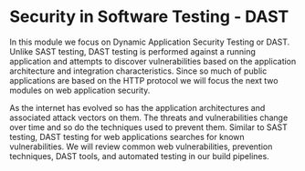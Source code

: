 # Security in Software Testing - DAST

In this module we focus on Dynamic Application Security Testing or DAST.  Unlike SAST testing, DAST testing is performed against a running application and attempts to discover vulnerabilities based on the application architecture and integration characteristics.  Since so much of public applications are based on the HTTP protocol we will focus the next two modules on web application security.  

As the internet has evolved so has the application architectures and associated attack vectors on them.  The threats and vulnerabilities change over time and so do the techniques used to prevent them.  Similar to SAST testing, DAST testing for web applications searches for known vulnerabilities.  We will review common web vulnerabilities, prevention techniques, DAST tools, and automated testing in our build pipelines.  